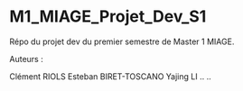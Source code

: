# M1_MIAGE_Projet_Dev_S1

Répo du projet dev du premier semestre de Master 1 MIAGE.

Auteurs : 

Clément RIOLS
Esteban BIRET-TOSCANO
Yajing LI
..
..
